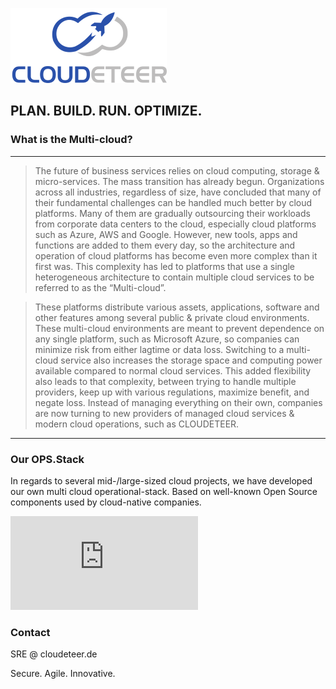 ![cdt](https://raw.githubusercontent.com/cloudeteer/blog/master/images/CDT_250x120.png)

## PLAN. BUILD. RUN. OPTIMIZE.

### What is the Multi-cloud?

* * *

> The future of business services relies on cloud computing, storage & micro-services. 
The mass transition has already begun. Organizations across all industries, 
regardless of size, have concluded that many of their fundamental challenges can 
be handled much better by cloud platforms. Many of them are gradually outsourcing 
their workloads from corporate data centers to the cloud, especially cloud 
platforms such as Azure, AWS and Google. However, new tools, 
apps and functions are added to them every day, so the architecture and operation of 
cloud platforms has become even more complex than it first was. This complexity has 
led to platforms that use a single heterogeneous architecture to contain multiple 
cloud services to be referred to as the “Multi-cloud”.
 
> These platforms distribute various assets, applications, software and other features 
among several public & private cloud environments. These multi-cloud environments are 
meant to prevent dependence on any single platform, such as Microsoft Azure, so companies 
can minimize risk from either lagtime or data loss. Switching to a multi-cloud service also 
increases the storage space and computing power available compared to normal cloud services. 
This added flexibility also leads to that complexity, between trying to handle multiple providers, 
keep up with various regulations, maximize benefit, and negate loss. Instead of managing everything on 
their own, companies are now turning to new providers of managed cloud services & modern cloud operations, such as CLOUDETEER. 

* * *

### Our OPS.Stack

In regards to several mid-/large-sized cloud projects, we have developed our own multi cloud operational-stack.
Based on well-known Open Source components used by cloud-native companies.

![PDF Download](https://cloudeteer.de/i/CDT_OPS.STACK_Overview_EN.pdf)

### Contact

SRE @ cloudeteer.de

Secure. Agile. Innovative.

